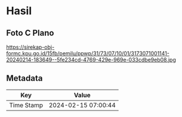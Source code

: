 # Hasil

## Foto C Plano

https://sirekap-obj-formc.kpu.go.id/15fb/pemilu/ppwp/31/73/07/10/01/3173071001141-20240214-183649--5fe234cd-4769-429e-969e-033cdbe9eb08.jpg


## Metadata

| Key        | Value               |
| ---------- | ------------------- |
| Time Stamp | 2024-02-15 07:00:44 |



